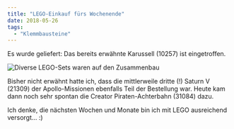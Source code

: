 ```yaml
---
title: "LEGO-Einkauf fürs Wochenende"
date: 2018-05-26
tags:
  - "Klemmbausteine"
---
```


Es wurde geliefert: Das bereits erwähnte Karussell (10257) ist eingetroffen.

![Diverse LEGO-Sets waren auf den Zusammenbau](/images/2018/lego-wochenendeinkauf.jpg)

Bisher nicht erwähnt hatte ich, dass die mittlerweile dritte (!) Saturn V (21309) der Apollo-Missionen ebenfalls Teil der Bestellung war. Heute kam dann noch sehr spontan die Creator Piraten-Achterbahn (31084) dazu.

Ich denke, die nächsten Wochen und Monate bin ich mit LEGO ausreichend versorgt… :)
